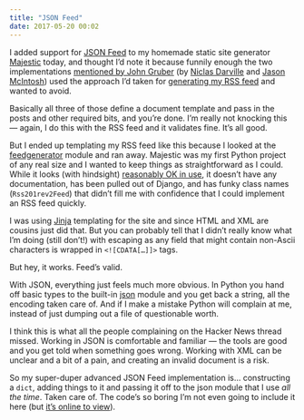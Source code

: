 ```yaml
---
title: "JSON Feed"
date: 2017-05-20 00:02
---
```


I added support for [JSON Feed][] to my homemade static site generator [Majestic][] today, and thought I’d note it because funnily enough the two implementations [mentioned by John Gruber][df] (by [Niclas Darville][nd] and [Jason McIntosh][jm]) used the approach I’d taken for [generating my RSS feed][rss-template] and wanted to avoid.

[JSON Feed]: https://jsonfeed.org
[Majestic]: https://github.com/robjwells/majestic
[df]: https://daringfireball.net/linked/2017/05/19/json-feed-jekyll
[nd]:https://github.com/hafniatimes/hafniatimes.github.io/blob/master/_layouts/jsonfeed.html
[jm]: https://github.com/jmacdotorg/plerd/blob/master/templates/jsonfeed.tt
[rss-template]: https://github.com/robjwells/majestic/blob/master/majestic/default_templates/majestic-rss.xml

Basically all three of those define a document template and pass in the posts and other required bits, and you’re done. I’m really not knocking this — again, I do this with the RSS feed and it validates fine. It’s all good.

But I ended up templating my RSS feed like this because I looked at the [feedgenerator][fg] module and ran away. Majestic was my first Python project of any real size and I wanted to keep things as straightforward as I could. While it looks (with hindsight) [reasonably OK in use][pelican-feed], it doesn’t have any documentation, has been pulled out of Django, and has funky class names (`Rss201rev2Feed`) that didn’t fill me with confidence that I could implement an RSS feed quickly.

[fg]: https://pypi.python.org/pypi/feedgenerator/1.9
[pelican-feed]: https://github.com/getpelican/pelican/blob/master/pelican/writers.py

I was using [Jinja][] templating for the site and since HTML and XML are cousins just did that. But you can probably tell that I didn’t really know what I’m doing (still don’t!) with escaping as any field that might contain non-Ascii characters is wrapped in `<![CDATA[…]]>` tags.

[Jinja]: http://jinja.pocoo.org

But hey, it works. Feed’s valid.

With JSON, everything just feels much more obvious. In Python you hand off basic types to the built-in [json][pjson] module and you get back a string, all the encoding taken care of. And if I make a mistake Python will complain at me, instead of just dumping out a file of questionable worth.

[pjson]: https://docs.python.org/3/library/json.html

I think this is what all the people complaining on the Hacker News thread missed. Working in JSON is comfortable and familiar — the tools are good and you get told when something goes wrong. Working with XML can be unclear and a bit of a pain, and creating an invalid document is a risk.

So my super-duper advanced JSON Feed implementation is… constructing a `dict`, adding things to it and passing it off to the json module that I use *all the time*. Taken care of. The code’s so boring I’m not even going to include it here (but [it’s online to view][majestic-jsonfeed]).

[majestic-jsonfeed]: https://github.com/robjwells/majestic/blob/d88aabba2dc0059814955802408fb46dc452c0de/majestic/collections.py#L130
